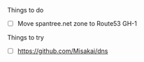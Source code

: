 Things to do

* [ ] Move spantree.net zone to Route53 GH-1

Things to try

* [ ] https://github.com/Misakai/dns
